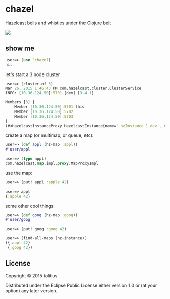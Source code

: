 # chazel

Hazelcast bells and whistles under the Clojure belt

![](https://clojars.org/chazel/latest-version.svg)

## show me

```clojure
user=> (use 'chazel)
nil
```

let's start a 3 node cluster

```clojure
user=> (cluster-of 3)
Mar 26, 2015 1:46:43 PM com.hazelcast.cluster.ClusterService
INFO: [10.36.124.50]:5701 [dev] [3.4.1]

Members [3] {
    Member [10.36.124.50]:5701 this
    Member [10.36.124.50]:5702
    Member [10.36.124.50]:5703
}
(#<HazelcastInstanceProxy HazelcastInstance{name='_hzInstance_1_dev', node=Address[10.36.124.50]:5701}> #<HazelcastInstanceProxy HazelcastInstance{name='_hzInstance_2_dev', node=Address[10.36.124.50]:5702}> #<HazelcastInstanceProxy HazelcastInstance{name='_hzInstance_3_dev', node=Address[10.36.124.50]:5703}>)
```

create a map (or multimap, or queue, etc):

```clojure
user=> (def appl (hz-map :appl))
#'user/appl

user=> (type appl)
com.hazelcast.map.impl.proxy.MapProxyImpl
```

use the map:

```clojure
user=> (put! appl :apple 42)

user=> appl
{:apple 42}
```

some other cool things:

```clojure
user=> (def goog (hz-map :goog))
#'user/goog

user=> (put! goog :goog 42)

user=> (find-all-maps (hz-instance))
({:appl 42} 
 {:goog 42})
```

## License

Copyright © 2015 tolitius

Distributed under the Eclipse Public License either version 1.0 or (at
your option) any later version.
